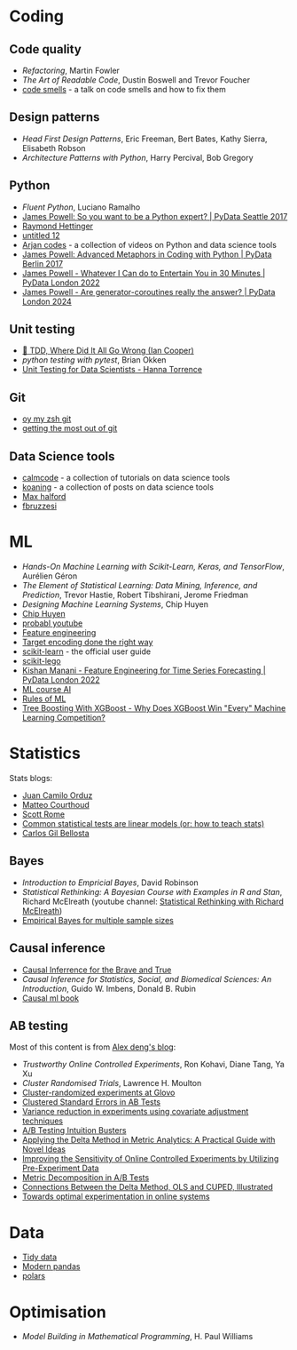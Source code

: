 # Coding

## Code quality

* *Refactoring*, Martin Fowler
* *The Art of Readable Code*, Dustin Boswell and Trevor Foucher
* [code smells](https://www.youtube.com/watch?v=c-_PUYuwc2o&ab_channel=AMEEscuela) - a talk on code smells and how to fix them


## Design patterns

* *Head First Design Patterns*, Eric Freeman, Bert Bates, Kathy Sierra, Elisabeth Robson
* *Architecture Patterns with Python*, Harry Percival, Bob Gregory


## Python

* *Fluent Python*, Luciano Ramalho
* [James Powell: So you want to be a Python expert? | PyData Seattle 2017 ](https://www.youtube.com/watch?v=cKPlPJyQrt4&t=34s&ab_channel=PyData)
* [Raymond Hettinger](https://www.youtube.com/watch?v=OSGv2VnC0go&list=PLRVdut2KPAguz3xcd22i_o_onnmDKj3MA&ab_channel=NextDayVideo)
* [untitled 12](https://www.youtube.com/watch?v=yXGCKqo5cEY&t=1137s&ab_channel=PyData)
* [Arjan codes](https://www.youtube.com/@ArjanCodes) - a collection of videos on Python and data science tools
* [James Powell: Advanced Metaphors in Coding with Python | PyData Berlin 2017](https://www.youtube.com/watch?v=R2ipPgrWypI&ab_channel=PyData)
* [James Powell - Whatever I Can do to Entertain You in 30 Minutes | PyData London 2022](https://www.youtube.com/watch?v=-z2eqLwVmzw&ab_channel=PyData)
* [James Powell - Are generator-coroutines really the answer? | PyData London 2024](https://www.youtube.com/watch?v=Knth0LhQnC0&ab_channel=PyData)


## Unit testing

* [🚀 TDD, Where Did It All Go Wrong (Ian Cooper)](https://www.youtube.com/watch?v=EZ05e7EMOLM&t=3s&ab_channel=DevTernityConference)
* *python testing with pytest*, Brian Okken
* [Unit Testing for Data Scientists - Hanna Torrence](https://www.youtube.com/watch?v=Da-FL_1i6ps&ab_channel=PyData)


## Git

* [oy my zsh git](https://kapeli.com/cheat_sheets/Oh-My-Zsh_Git.docset/Contents/Resources/Documents/index)
* [getting the most out of git](https://www.youtube.com/watch?v=RwLxCk6bDnY&ab_channel=PositPBC)


## Data Science tools

* [calmcode](https://calmcode.io/) - a collection of tutorials on data science tools
* [koaning](https://koaning.io/posts/) - a collection of posts on data science tools
* [Max halford](https://maxhalford.github.io/)
* [fbruzzesi](https://fbruzzesi.github.io/blog/)


# ML
* *Hands-On Machine Learning with Scikit-Learn, Keras, and TensorFlow*, Aurélien Géron
* *The Element of Statistical Learning: Data Mining, Inference, and Prediction*, Trevor Hastie, Robert Tibshirani, Jerome Friedman
* *Designing Machine Learning Systems*, Chip Huyen
* [Chip Huyen](https://huyenchip.com/blog/)
* [probabl youtube](https://www.youtube.com/channel/UCIat2Cdg661wF5DQDWTQAmg)
* [Feature engineering](http://www.feat.engineering/)
* [Target encoding done the right way](https://maxhalford.github.io/blog/target-encoding/)
* [scikit-learn](https://scikit-learn.org/stable/user_guide.html) - the official user guide
* [scikit-lego](https://koaning.github.io/scikit-lego/user-guide/datasets)
* [Kishan Manani - Feature Engineering for Time Series Forecasting | PyData London 2022](https://www.youtube.com/watch?v=9QtL7m3YS9I&t=1315s&ab_channel=PyData)
* [ML course AI](https://mlcourse.ai/book/index.html)
* [Rules of ML](https://developers.google.com/machine-learning/guides/rules-of-ml/)
* [Tree Boosting With XGBoost - Why Does XGBoost Win "Every" Machine Learning Competition?](https://ntnuopen.ntnu.no/ntnu-xmlui/bitstream/handle/11250/2433761/16128_FULLTEXT.pdf?sequence=1&isAllowed=y)


# Statistics

Stats blogs:
* [Juan Camilo Orduz](https://juanitorduz.github.io/)
* [Matteo Courthoud](https://matteocourthoud.github.io/)
* [Scott Rome](https://srome.github.io/)
* [Common statistical tests are linear models (or: how to teach stats)](https://lindeloev.github.io/tests-as-linear/)
* [Carlos Gil Bellosta](https://datanalytics.com/)


## Bayes

* *Introduction to Empricial Bayes*, David Robinson
* *Statistical Rethinking: A Bayesian Course with Examples in R and Stan*, Richard McElreath (youtube channel: [Statistical Rethinking with Richard McElreath](https://www.youtube.com/watch?v=FdnMWdICdRs&list=PLDcUM9US4XdPz-KxHM4XHt7uUVGWWVSus&ab_channel=RichardMcElreath))
* [Empirical Bayes for multiple sample sizes](https://chris-said.io/2017/05/03/empirical-bayes-for-multiple-sample-sizes/)


## Causal inference

* [Causal Inferrence for the Brave and True](https://matheusfacure.github.io/python-causality-handbook/landing-page.html)
* *Causal Inference for Statistics, Social, and Biomedical Sciences: An Introduction*, Guido W. Imbens, Donald B. Rubin
* [Causal ml book](https://causalml-book.org/)


## AB testing

Most of this content is from [Alex deng's blog](https://alexdeng.github.io/):
* *Trustworthy Online Controlled Experiments*, Ron Kohavi, Diane Tang, Ya Xu
* *Cluster Randomised Trials*, Lawrence H. Moulton
* [Cluster-randomized experiments at Glovo](https://medium.com/glovo-engineering/cluster-randomized-experiments-at-glovo-175fa84d13f5)
* [Clustered Standard Errors in AB Tests](https://matteocourthoud.github.io/post/clustering/)
* [Variance reduction in experiments using covariate adjustment techniques](https://medium.com/glovo-engineering/variance-reduction-in-experiments-using-covariate-adjustment-techniques-717b1e450185)
* [A/B Testing Intuition Busters](https://drive.google.com/file/d/1oK2HpKKXeQLX6gQeQpfEaCGZtNr2kR76/view)
* [Applying the Delta Method in Metric Analytics: A Practical Guide with Novel Ideas](https://alexdeng.github.io/public/files/kdd2018-dm.pdf)
* [Improving the Sensitivity of Online Controlled Experiments by Utilizing Pre-Experiment Data](https://exp-platform.com/Documents/2013-02-CUPED-ImprovingSensitivityOfControlledExperiments.pdf)
* [Metric Decomposition in A/B Tests](https://alexdeng.github.io/public/files/kdd2024-decomp.pdf)
* [Connections Between the Delta Method, OLS and CUPED, Illustrated](https://srome.github.io/Connections-Between-the-Delta-Method-OLS-and-CUPED-Illustrated/)
* [Towards optimal experimentation in online systems ](https://www.unofficialgoogledatascience.com/2024/04/towards-optimal-experimentation-in.html)


# Data

* [Tidy data](https://cran.r-project.org/web/packages/tidyr/vignettes/tidy-data.html)
* [Modern pandas](https://tomaugspurger.net/posts/modern-1-intro/)
* [polars](https://docs.pola.rs/user-guide/migration/pandas/#pipe-littering)


# Optimisation

* *Model Building in Mathematical Programming*, H. Paul Williams